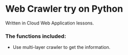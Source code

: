 # Web Crawler try on Python

Written in Cloud Web Application lessons.
### The functions included:
* Use multi-layer crawler to get the information.

